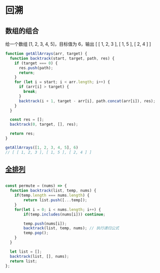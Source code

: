 # 回溯

## 数组的组合

给一个数组 [1, 2, 3, 4, 5]，目标值为 6，输出 [ [ 1, 2, 3 ], [ 1, 5 ], [ 2, 4 ] ]

```js
function getAllArrays(arr, target) {
  function backtrack(start, target, path, res) {
    if (target === 0) {
      res.push(path);
      return;
    }
    for (let i = start; i < arr.length; i++) {
      if (arr[i] > target) {
        break;
      }
      backtrack(i + 1, target - arr[i], path.concat(arr[i]), res);
    }
  }

  const res = [];
  backtrack(0, target, [], res);

  return res;
}

getAllArrays([1, 2, 3, 4, 5], 6)
// [ [ 1, 2, 3 ], [ 1, 5 ], [ 2, 4 ] ]
```

## [全排列](https://leetcode.cn/problems/permutations/)

```js

const permute = (nums) => {
  function backtrack(list, temp, nums) {
    if(temp.length === nums.length) {
        return list.push([...temp]);
    }
    for(let i = 0; i < nums.length; i++) {
        if(temp.includes(nums[i])) continue;

        temp.push(nums[i]);
        backtrack(list, temp, nums); // 执行递归公式
        temp.pop();
    }
  }

  let list = [];
  backtrack(list, [], nums);
  return list;
};
```
